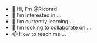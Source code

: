 - 👋 Hi, I’m @Riconrd
- 👀 I’m interested in ...
- 🌱 I’m currently learning ...
- 💞️ I’m looking to collaborate on ...
- 📫 How to reach me ...

<!---
Riconrd/Riconrd is a ✨ special ✨ repository because its `README.md` (this file) appears on your GitHub profile.
You can click the Preview link to take a look at your changes.
--->
